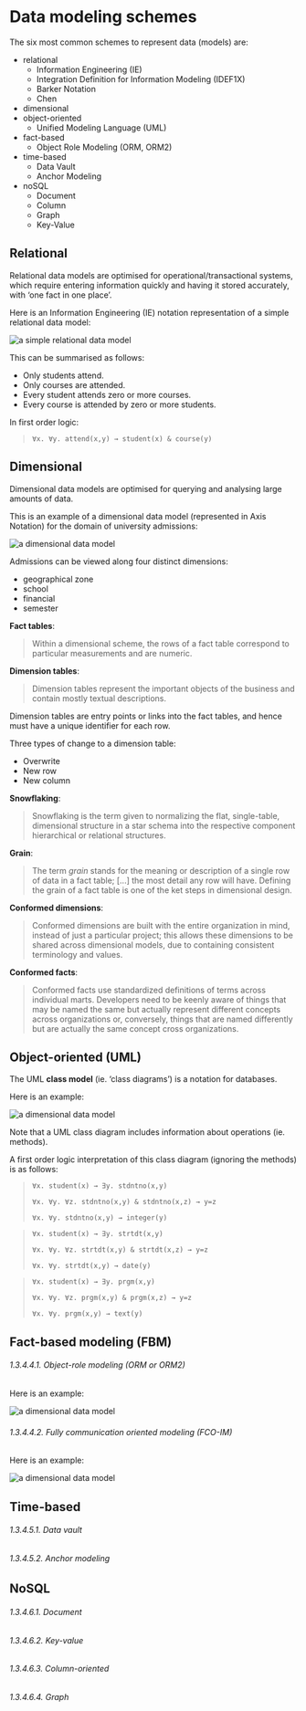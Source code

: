 # Data modeling schemes

The six most common schemes to represent data (models) are:
- relational
  - Information Engineering (IE)
  - Integration Definition for Information Modeling (IDEF1X)
  - Barker Notation
  - Chen
- dimensional
- object-oriented
  - Unified Modeling Language (UML)
- fact-based
  - Object Role Modeling (ORM, ORM2)
- time-based
  - Data Vault
  - Anchor Modeling 
- noSQL
  - Document
  - Column
  - Graph
  - Key-Value

## Relational

Relational data models are optimised for operational/transactional systems, which require entering information quickly and having it stored accurately, with ‘one fact in one place’.

Here is an Information Engineering (IE) notation representation of a simple relational data model:

![a simple relational data model](images/dm-1.png)

This can be summarised as follows:
- Only students attend.
- Only courses are attended.
- Every student attends zero or more courses.
- Every course is attended by zero or more students.

In first order logic:

> `∀x. ∀y. attend(x,y) → student(x) & course(y)`

## Dimensional

Dimensional data models are optimised for querying and analysing large amounts of data.

This is an example of a dimensional data model (represented in Axis Notation) for the domain of university admissions:

![a dimensional data model](images/dm-2.png)

Admissions can be viewed along four distinct dimensions:
- geographical zone
- school
- financial
- semester

**Fact tables**:

> Within a dimensional scheme, the rows of a fact table correspond to particular measurements and are numeric.

**Dimension tables**:

> Dimension tables represent the important objects of the business and contain mostly textual descriptions.

Dimension tables are entry points or links into the fact tables, and hence must have a unique identifier for each row.

Three types of change to a dimension table:
- Overwrite
- New row
- New column

**Snowflaking**:

> Snowflaking is the term given to normalizing the flat, single-table, dimensional structure in a star schema into the respective component hierarchical or relational structures.

**Grain**:

> The term *grain* stands for the meaning or description of a single row of data in a fact table; \[...\] the most detail any row will have. Defining the grain of a fact table is one of the ket steps in dimensional design.

**Conformed dimensions**:

> Conformed dimensions are built with the entire organization in mind, instead of just a particular project; this allows these dimensions to be shared across dimensional models, due to containing consistent terminology and values.

**Conformed facts**:

> Conformed facts use standardized definitions of terms across individual marts. Developers need to be keenly aware of things that may be named the same but actually represent different concepts across organizations or, conversely, things that are named differently but are actually the same concept cross organizations.

## Object-oriented (UML)

The UML **class model** (ie. ‘class diagrams’) is a notation for databases.

Here is an example:

![a dimensional data model](images/dm-9.png)

Note that a UML class diagram includes information about operations (ie. methods).

A first order logic interpretation of this class diagram (ignoring the methods) is as follows:

> `∀x. student(x) → ∃y. stdntno(x,y)`
>
> `∀x. ∀y. ∀z. stdntno(x,y) & stdntno(x,z) → y=z`
>
> `∀x. ∀y. stdntno(x,y) → integer(y)`

> `∀x. student(x) → ∃y. strtdt(x,y)`
>
> `∀x. ∀y. ∀z. strtdt(x,y) & strtdt(x,z) → y=z`
>
> `∀x. ∀y. strtdt(x,y) → date(y)`

> `∀x. student(x) → ∃y. prgm(x,y)`
>
> `∀x. ∀y. ∀z. prgm(x,y) & prgm(x,z) → y=z`
>
> `∀x. ∀y. prgm(x,y) → text(y)` 

## Fact-based modeling (FBM) 

###### 1.3.4.4.1. Object-role modeling (ORM or ORM2)

Here is an example:

![a dimensional data model](images/dm-10.png)

###### 1.3.4.4.2. Fully communication oriented modeling (FCO-IM) 

Here is an example:

![a dimensional data model](images/dm-11.png)


## Time-based

###### 1.3.4.5.1. Data vault

###### 1.3.4.5.2. Anchor modeling 

## NoSQL

###### 1.3.4.6.1. Document

###### 1.3.4.6.2. Key-value

###### 1.3.4.6.3. Column-oriented

###### 1.3.4.6.4. Graph


